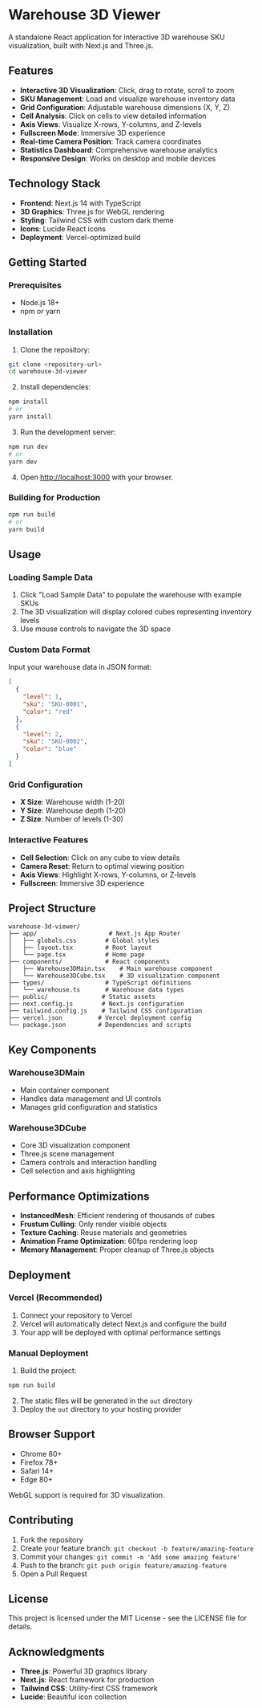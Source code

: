 # Warehouse 3D Viewer

A standalone React application for interactive 3D warehouse SKU visualization, built with Next.js and Three.js.

## Features

- **Interactive 3D Visualization**: Click, drag to rotate, scroll to zoom
- **SKU Management**: Load and visualize warehouse inventory data
- **Grid Configuration**: Adjustable warehouse dimensions (X, Y, Z)
- **Cell Analysis**: Click on cells to view detailed information
- **Axis Views**: Visualize X-rows, Y-columns, and Z-levels
- **Fullscreen Mode**: Immersive 3D experience
- **Real-time Camera Position**: Track camera coordinates
- **Statistics Dashboard**: Comprehensive warehouse analytics
- **Responsive Design**: Works on desktop and mobile devices

## Technology Stack

- **Frontend**: Next.js 14 with TypeScript
- **3D Graphics**: Three.js for WebGL rendering
- **Styling**: Tailwind CSS with custom dark theme
- **Icons**: Lucide React icons
- **Deployment**: Vercel-optimized build

## Getting Started

### Prerequisites

- Node.js 18+ 
- npm or yarn

### Installation

1. Clone the repository:
```bash
git clone <repository-url>
cd warehouse-3d-viewer
```

2. Install dependencies:
```bash
npm install
# or
yarn install
```

3. Run the development server:
```bash
npm run dev
# or
yarn dev
```

4. Open [http://localhost:3000](http://localhost:3000) with your browser.

### Building for Production

```bash
npm run build
# or
yarn build
```

## Usage

### Loading Sample Data

1. Click "Load Sample Data" to populate the warehouse with example SKUs
2. The 3D visualization will display colored cubes representing inventory levels
3. Use mouse controls to navigate the 3D space

### Custom Data Format

Input your warehouse data in JSON format:

```json
[
  {
    "level": 1,
    "sku": "SKU-0001",
    "color": "red"
  },
  {
    "level": 2,
    "sku": "SKU-0002", 
    "color": "blue"
  }
]
```

### Grid Configuration

- **X Size**: Warehouse width (1-20)
- **Y Size**: Warehouse depth (1-20)  
- **Z Size**: Number of levels (1-30)

### Interactive Features

- **Cell Selection**: Click on any cube to view details
- **Camera Reset**: Return to optimal viewing position
- **Axis Views**: Highlight X-rows, Y-columns, or Z-levels
- **Fullscreen**: Immersive 3D experience

## Project Structure

```
warehouse-3d-viewer/
├── app/                    # Next.js App Router
│   ├── globals.css        # Global styles
│   ├── layout.tsx         # Root layout
│   └── page.tsx           # Home page
├── components/            # React components
│   ├── Warehouse3DMain.tsx    # Main warehouse component
│   └── Warehouse3DCube.tsx    # 3D visualization component
├── types/                 # TypeScript definitions
│   └── warehouse.ts       # Warehouse data types
├── public/               # Static assets
├── next.config.js        # Next.js configuration
├── tailwind.config.js    # Tailwind CSS configuration
├── vercel.json          # Vercel deployment config
└── package.json         # Dependencies and scripts
```

## Key Components

### Warehouse3DMain
- Main container component
- Handles data management and UI controls
- Manages grid configuration and statistics

### Warehouse3DCube  
- Core 3D visualization component
- Three.js scene management
- Camera controls and interaction handling
- Cell selection and axis highlighting

## Performance Optimizations

- **InstancedMesh**: Efficient rendering of thousands of cubes
- **Frustum Culling**: Only render visible objects
- **Texture Caching**: Reuse materials and geometries
- **Animation Frame Optimization**: 60fps rendering loop
- **Memory Management**: Proper cleanup of Three.js objects

## Deployment

### Vercel (Recommended)

1. Connect your repository to Vercel
2. Vercel will automatically detect Next.js and configure the build
3. Your app will be deployed with optimal performance settings

### Manual Deployment

1. Build the project:
```bash
npm run build
```

2. The static files will be generated in the `out` directory
3. Deploy the `out` directory to your hosting provider

## Browser Support

- Chrome 80+
- Firefox 78+
- Safari 14+
- Edge 80+

WebGL support is required for 3D visualization.

## Contributing

1. Fork the repository
2. Create your feature branch: `git checkout -b feature/amazing-feature`
3. Commit your changes: `git commit -m 'Add some amazing feature'`
4. Push to the branch: `git push origin feature/amazing-feature`
5. Open a Pull Request

## License

This project is licensed under the MIT License - see the LICENSE file for details.

## Acknowledgments

- **Three.js**: Powerful 3D graphics library
- **Next.js**: React framework for production
- **Tailwind CSS**: Utility-first CSS framework
- **Lucide**: Beautiful icon collection